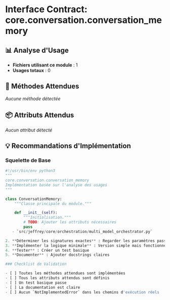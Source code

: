 # Interface Contract: core.conversation.conversation_memory

## 📊 Analyse d'Usage

- **Fichiers utilisant ce module** : 1
- **Usages totaux** : 0

## 🔧 Méthodes Attendues

_Aucune méthode détectée_

## 📦 Attributs Attendus

_Aucun attribut détecté_


## 💡 Recommandations d'Implémentation

### Squelette de Base

```python
#!/usr/bin/env python3
"""
core.conversation.conversation_memory
Implémentation basée sur l'analyse des usages
"""

class ConversationMemory:
    """Classe principale du module."""

    def __init__(self):
        """Initialisation."""
        # TODO: Ajouter les attributs nécessaires
        pass
   - `src/jeffrey/core/orchestration/multi_model_orchestrator.py`

2. **Déterminer les signatures exactes** : Regarder les paramètres passés
3. **Implémenter la logique minimale** : Version simple mais fonctionnelle
4. **Tester** : Créer un test basique
5. **Documenter** : Ajouter docstrings claires

### Checklist de Validation

- [ ] Toutes les méthodes attendues sont implémentées
- [ ] Tous les attributs attendus sont définis
- [ ] Un test basique passe
- [ ] La documentation est claire
- [ ] Aucun `NotImplementedError` dans les chemins d'exécution réels
